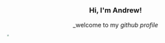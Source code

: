 <h3 style="text-align: center">Hi, I'm Andrew!</h3> 

<p style="text-align:center;">_welcome to my <i>github profile</i></p>

<img src="https://media.giphy.com/media/9MIzdMaj7PkE4Tn2TD/giphy.gif" style="zoom:25%;"/>



<!--
**andrewserati/andrewserati** is a ✨ _special_ ✨ repository because its `README.md` (this file) appears on your GitHub profile.

Here are some ideas to get you started:

- 🔭 I’m currently working on ...
- 🌱 I’m currently learning ...
- 👯 I’m looking to collaborate on ...
- 🤔 I’m looking for help with ...
- 💬 Ask me about ...
- 📫 How to reach me: ...
- 😄 Pronouns: ...
- ⚡ Fun fact: ...
-->
